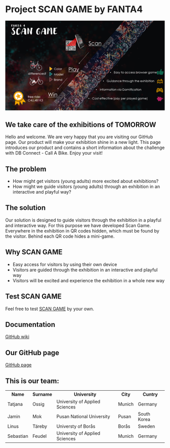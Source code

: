 # Project SCAN GAME by FANTA4

![pitch image](images/pitch.png)

## We take care of the exhibitions of TOMORROW

Hello and welcome. We are very happy that you are visiting our GitHub page. Our product will make your exhibition shine in a new light. This page introduces our product and contains a short information about the challenge with DB Connect - Call A Bike. Enjoy your visit!

## The problem

- How might get visitors (young adults) more excited about exhibitions?
- How might we guide visitors (young adults) through an exhibition in an interactive and playful way?

## The solution

Our solution is designed to guide visitors through the exhibition in a playful and interactive way. For this purpose we have developed Scan Game. Everywhere in the exhibition in QR codes hidden, which must be found by the visitor. Behind each QR code hides a mini-game.

## Why SCAN GAME

- Easy access for visitors by using their own device
- Visitors are guided through the exhibition in an interactive and playful way
- Visitors will be excited and experience the exhibition in a whole new way

## Test SCAN GAME

 Feel free to test <a href="https://github.com/Real-Projects-Digitalization/FANTA4/wiki/3.1)-Prototype-Instructions">SCAN GAME</a> by your own.

## Documentation

[GitHub wiki](https://github.com/Real-Projects-Digitalization/FANTA4/wiki)

## Our GitHub page

[GitHub page](https://real-projects-digitalization.github.io/FANTA4/)

## This is our team:

<table>
  <tr>
    <th> Name </th>
    <th> Surname </th>
    <th> University </th>
    <th> City </th>
    <th> Cuntry </th>
  </tr>
  <tr>
    <td> Tatjana </td>
    <td> Ossig </td>
    <td >University of Applied Sciences </td>
    <td> Munich </td>
    <td> Germany </td>
  </tr>
  <tr>
    <td> Jamin </td>
    <td> Mok </td>
    <td> Pusan National University </td>
    <td> Pusan </td>
    <td> South Korea </td>
  </tr>
  <tr>
    <td>Linus </td>
    <td>Täreby </td>
    <td>Universty of Borås </td>
    <td>Borås </td>
    <td>Sweden </td>
  </tr>
  <tr>
    <td>Sebastian </td>
    <td>Feudel </td>
    <td>University of Applied Sciences </td>
    <td>Munich </td>
    <td>Germany </td>
  </tr>
</table>
